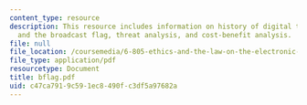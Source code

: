 ```yaml
---
content_type: resource
description: This resource includes information on history of digital television (DTV)
  and the broadcast flag, threat analysis, and cost-benefit analysis.
file: null
file_location: /coursemedia/6-805-ethics-and-the-law-on-the-electronic-frontier-fall-2005/c47ca7919c591ec8490fc3df5a97682a_bflag.pdf
file_type: application/pdf
resourcetype: Document
title: bflag.pdf
uid: c47ca791-9c59-1ec8-490f-c3df5a97682a
---
```

